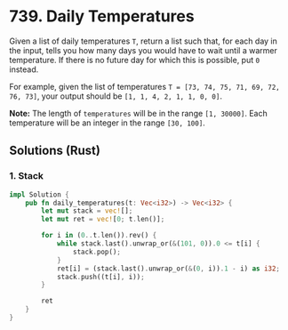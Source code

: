 # 739. Daily Temperatures
Given a list of daily temperatures `T`, return a list such that, for each day in the input, tells you how many days you would have to wait until a warmer temperature. If there is no future day for which this is possible, put `0` instead.

For example, given the list of temperatures `T = [73, 74, 75, 71, 69, 72, 76, 73]`, your output should be `[1, 1, 4, 2, 1, 1, 0, 0]`.

**Note:** The length of `temperatures` will be in the range `[1, 30000]`. Each temperature will be an integer in the range `[30, 100]`.

## Solutions (Rust)

### 1. Stack
```Rust
impl Solution {
    pub fn daily_temperatures(t: Vec<i32>) -> Vec<i32> {
        let mut stack = vec![];
        let mut ret = vec![0; t.len()];

        for i in (0..t.len()).rev() {
            while stack.last().unwrap_or(&(101, 0)).0 <= t[i] {
                stack.pop();
            }
            ret[i] = (stack.last().unwrap_or(&(0, i)).1 - i) as i32;
            stack.push((t[i], i));
        }

        ret
    }
}
```
